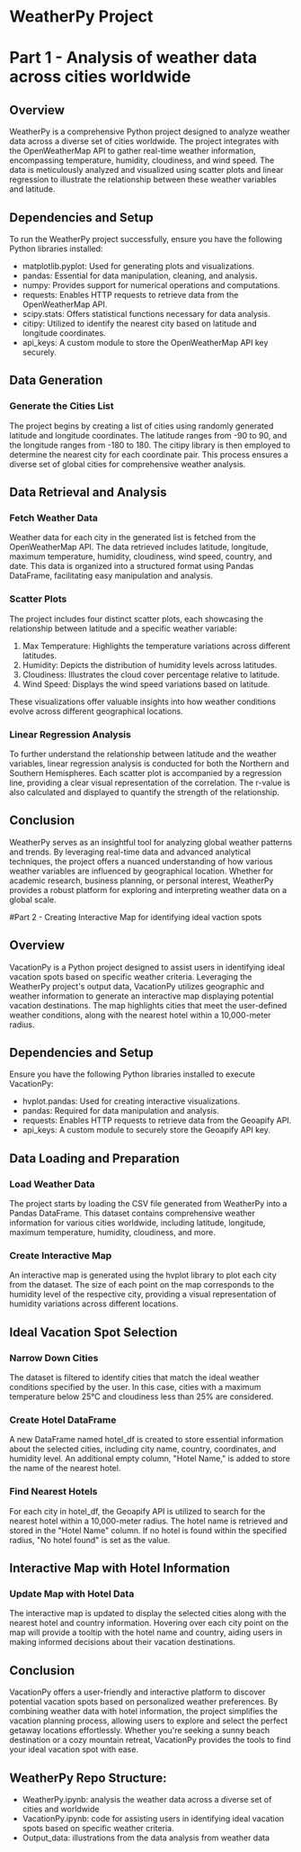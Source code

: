 # WeatherPy Project

# Part 1 - Analysis of weather data across cities worldwide 

## Overview
WeatherPy is a comprehensive Python project designed to analyze weather data across a diverse set of cities worldwide. The project integrates with the OpenWeatherMap API to gather real-time weather information, encompassing temperature, humidity, cloudiness, and wind speed. The data is meticulously analyzed and visualized using scatter plots and linear regression to illustrate the relationship between these weather variables and latitude.

## Dependencies and Setup

To run the WeatherPy project successfully, ensure you have the following Python libraries installed:
* matplotlib.pyplot: Used for generating plots and visualizations.
* pandas: Essential for data manipulation, cleaning, and analysis.
* numpy: Provides support for numerical operations and computations.
* requests: Enables HTTP requests to retrieve data from the OpenWeatherMap API.
* scipy.stats: Offers statistical functions necessary for data analysis.
* citipy: Utilized to identify the nearest city based on latitude and longitude coordinates.
* api_keys: A custom module to store the OpenWeatherMap API key securely.

## Data Generation

### Generate the Cities List
The project begins by creating a list of cities using randomly generated latitude and longitude coordinates. The latitude ranges from -90 to 90, and the longitude ranges from -180 to 180. The citipy library is then employed to determine the nearest city for each coordinate pair. This process ensures a diverse set of global cities for comprehensive weather analysis.

## Data Retrieval and Analysis

### Fetch Weather Data
Weather data for each city in the generated list is fetched from the OpenWeatherMap API. The data retrieved includes latitude, longitude, maximum temperature, humidity, cloudiness, wind speed, country, and date. This data is organized into a structured format using Pandas DataFrame, facilitating easy manipulation and analysis.

### Scatter Plots
The project includes four distinct scatter plots, each showcasing the relationship between latitude and a specific weather variable:
1. Max Temperature: Highlights the temperature variations across different latitudes.
2. Humidity: Depicts the distribution of humidity levels across latitudes.
3. Cloudiness: Illustrates the cloud cover percentage relative to latitude.
4. Wind Speed: Displays the wind speed variations based on latitude.

These visualizations offer valuable insights into how weather conditions evolve across different geographical locations.

### Linear Regression Analysis
To further understand the relationship between latitude and the weather variables, linear regression analysis is conducted for both the Northern and Southern Hemispheres. Each scatter plot is accompanied by a regression line, providing a clear visual representation of the correlation. The r-value is also calculated and displayed to quantify the strength of the relationship.

## Conclusion
WeatherPy serves as an insightful tool for analyzing global weather patterns and trends. By leveraging real-time data and advanced analytical techniques, the project offers a nuanced understanding of how various weather variables are influenced by geographical location. Whether for academic research, business planning, or personal interest, WeatherPy provides a robust platform for exploring and interpreting weather data on a global scale.

#Part 2 - Creating Interactive Map for identifying ideal vaction spots 

## Overview
VacationPy is a Python project designed to assist users in identifying ideal vacation spots based on specific weather criteria. Leveraging the WeatherPy project's output data, VacationPy utilizes geographic and weather information to generate an interactive map displaying potential vacation destinations. The map highlights cities that meet the user-defined weather conditions, along with the nearest hotel within a 10,000-meter radius.

## Dependencies and Setup

Ensure you have the following Python libraries installed to execute VacationPy:
* hvplot.pandas: Used for creating interactive visualizations.
* pandas: Required for data manipulation and analysis.
* requests: Enables HTTP requests to retrieve data from the Geoapify API.
* api_keys: A custom module to securely store the Geoapify API key.

## Data Loading and Preparation

### Load Weather Data
The project starts by loading the CSV file generated from WeatherPy into a Pandas DataFrame. This dataset contains comprehensive weather information for various cities worldwide, including latitude, longitude, maximum temperature, humidity, cloudiness, and more.

### Create Interactive Map
An interactive map is generated using the hvplot library to plot each city from the dataset. The size of each point on the map corresponds to the humidity level of the respective city, providing a visual representation of humidity variations across different locations.

## Ideal Vacation Spot Selection

### Narrow Down Cities
The dataset is filtered to identify cities that match the ideal weather conditions specified by the user. In this case, cities with a maximum temperature below 25°C and cloudiness less than 25% are considered.

### Create Hotel DataFrame
A new DataFrame named hotel_df is created to store essential information about the selected cities, including city name, country, coordinates, and humidity level. An additional empty column, "Hotel Name," is added to store the name of the nearest hotel.

### Find Nearest Hotels
For each city in hotel_df, the Geoapify API is utilized to search for the nearest hotel within a 10,000-meter radius. The hotel name is retrieved and stored in the "Hotel Name" column. If no hotel is found within the specified radius, "No hotel found" is set as the value.

## Interactive Map with Hotel Information

### Update Map with Hotel Data
The interactive map is updated to display the selected cities along with the nearest hotel and country information. Hovering over each city point on the map will provide a tooltip with the hotel name and country, aiding users in making informed decisions about their vacation destinations.

## Conclusion
VacationPy offers a user-friendly and interactive platform to discover potential vacation spots based on personalized weather preferences. By combining weather data with hotel information, the project simplifies the vacation planning process, allowing users to explore and select the perfect getaway locations effortlessly. Whether you're seeking a sunny beach destination or a cozy mountain retreat, VacationPy provides the tools to find your ideal vacation spot with ease.

## WeatherPy Repo Structure: 
* WeatherPy.ipynb: analysis the weather data across a diverse set of cities and worldwide
* VacationPy.ipynb: code for assisting users in identifying ideal vacation spots based on specific weather criteria.
* Output_data: illustrations from the data analysis from weather data 


